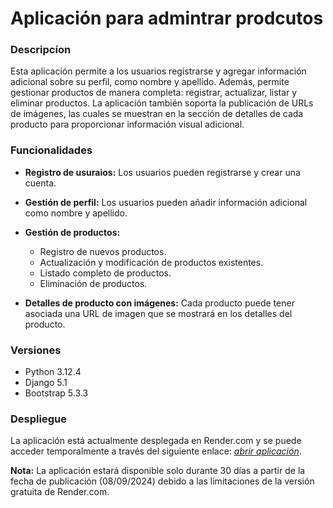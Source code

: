 # Aplicación para admintrar prodcutos

### Descripcíon
Esta aplicación permite a los usuarios registrarse y agregar información adicional sobre su perfil, como nombre y apellido. Además, permite gestionar productos de manera completa: registrar, actualizar, listar y eliminar productos. La aplicación también soporta la publicación de URLs de imágenes, las cuales se muestran en la sección de detalles de cada producto para proporcionar información visual adicional.

### Funcionalidades
* **Registro de usuraios:** Los usuarios pueden registrarse y crear una cuenta.

* **Gestión de perfil:** Los usuarios pueden añadir información adicional como nombre y apellido.

* **Gestión de productos:**
    * Registro de nuevos productos.
    * Actualización y modificación de productos existentes.
    * Listado completo de productos.
    * Eliminación de productos.
* **Detalles de producto con imágenes:** Cada producto puede tener asociada una URL de imagen que se mostrará en los detalles del producto.

### Versiones
* Python 3.12.4
* Django 5.1
* Bootstrap 5.3.3

### Despliegue
La aplicación está actualmente desplegada en Render.com y se puede acceder temporalmente a través del siguiente enlace: *[abrir aplicación](https://productmanagement-pk4q.onrender.com/)*.

**Nota:** La aplicación estará disponible solo durante 30 días a partir de la fecha de publicación (08/09/2024) debido a las limitaciones de la versión gratuita de Render.com.
